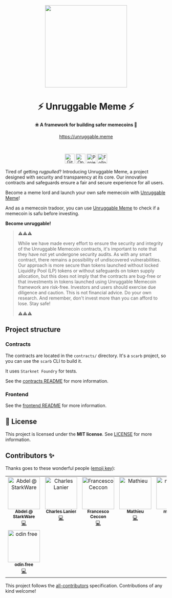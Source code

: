 <!-- prettier-ignore-start -->
<!-- markdownlint-disable -->

<!-- ************************************* -->
<!-- *        HEADER WITH LOGO           * -->
<!-- ************************************* -->
<p align="center">
  <img src="assets/logo/logo.png" height="256">
</p>

<h1 align="center">⚡ Unruggable Meme ⚡</h1>

<p align="center">
  <strong>☣️ A framework for building safer memecoins 💸</strong>
</p>

<p align="center">
  <a href="https://unruggable.meme">https://unruggable.meme</a>
</p>

<!-- ************************************* -->
<!-- *        BADGES                     * -->
<!-- ************************************* -->
<div align="center">
<br />

<a href="https://github.com/keep-starknet-strange/unruggable.meme/actions/workflows/contracts_test.yml"><img alt="GitHub Workflow Status (with event)" src="https://img.shields.io/github/actions/workflow/status/keep-starknet-strange/unruggable.meme/contracts_test.yml?style=for-the-badge" height=30></a>
<a href="https://securityscorecards.dev/viewer/?uri=github.com/keep-starknet-strange/unruggable.meme"><img alt="OpenSSF Scorecard Report" src="https://img.shields.io/ossf-scorecard/github.com/keep-starknet-strange/unruggable.meme?label=openssf%20scorecard&style=for-the-badge" height=30></a>
<a href="https://github.com/keep-starknet-strange/unruggable.meme/blob/main/LICENSE"><img src="https://img.shields.io/github/license/keep-starknet-strange/unruggable.meme.svg?style=for-the-badge" alt="Project license" height="30"></a>
<a href="https://twitter.com/UnrugMemec0in"><img src="https://img.shields.io/twitter/follow/UnrugMemec0in?style=for-the-badge&logo=twitter" alt="Follow Unruggable Meme on Twitter" height="30"></a>
</div>

<!-- ************************************* -->
<!-- *        CONTENTS                   * -->
<!-- ************************************* -->

Tired of getting *rugpulled*? Introducing Unruggable Meme, a project designed with security and transparency at its core. Our innovative contracts and safeguards ensure a fair and secure experience for all users.

Become a meme lord and launch your own safe memecoin with [Unruggable Meme](https://unruggable.meme)!

And as a memecoin tradoor, you can use [Unruggable Meme](https://unruggable.meme) to check if a memecoin is safu before investing.

**Become unruggable!**

> ⚠️⚠️⚠️
>
> While we have made every effort to ensure the security and integrity of the Unruggable Memecoin contracts, it's important to note that they have not yet undergone security audits. As with any smart contract, there remains a possibility of undiscovered vulnerabilities. Our approach is more secure than tokens launched without locked Liquidity Pool (LP) tokens or without safeguards on token supply allocation, but this does not imply that the contracts are bug-free or that investments in tokens launched using Unruggable Memecoin framework are risk-free. Investors and users should exercise due diligence and caution. This is not financial advice. Do your own research. And remember, don't invest more than you can afford to lose. Stay safe!
>
> ⚠️⚠️⚠️

## Project structure

### Contracts

The contracts are located in the `contracts/` directory. It's a `scarb` project, so you can use the `scarb` CLI to build it.

It uses `Starknet Foundry` for tests.

See the [contracts README](contracts/README.md) for more information.

### Frontend

See the [frontend README](frontend/README.md) for more information.

## 📖 License

This project is licensed under the **MIT license**. See [LICENSE](LICENSE) for more information.

## Contributors ✨

Thanks goes to these wonderful people ([emoji key](https://allcontributors.org/docs/en/emoji-key)):

<!-- ALL-CONTRIBUTORS-LIST:START - Do not remove or modify this section -->
<!-- prettier-ignore-start -->
<!-- markdownlint-disable -->
<table>
  <tbody>
    <tr>
      <td align="center" valign="top" width="14.28%"><a href="https://github.com/abdelhamidbakhta"><img src="https://avatars.githubusercontent.com/u/45264458?v=4?s=100" width="100px;" alt="Abdel @ StarkWare "/><br /><sub><b>Abdel @ StarkWare </b></sub></a><br /><a href="https://github.com/keep-starknet-strange/unruggable-memecoin/commits?author=abdelhamidbakhta" title="Code">💻</a></td>
      <td align="center" valign="top" width="14.28%"><a href="https://rules.art/"><img src="https://avatars.githubusercontent.com/u/19663399?v=4?s=100" width="100px;" alt="Charles Lanier"/><br /><sub><b>Charles Lanier</b></sub></a><br /><a href="https://github.com/keep-starknet-strange/unruggable-memecoin/commits?author=0xChqrles" title="Code">💻</a></td>
      <td align="center" valign="top" width="14.28%"><a href="https://ceccon.me/"><img src="https://avatars.githubusercontent.com/u/282580?v=4?s=100" width="100px;" alt="Francesco Ceccon"/><br /><sub><b>Francesco Ceccon</b></sub></a><br /><a href="https://github.com/keep-starknet-strange/unruggable-memecoin/commits?author=fracek" title="Code">💻</a></td>
      <td align="center" valign="top" width="14.28%"><a href="https://github.com/enitrat"><img src="https://avatars.githubusercontent.com/u/60658558?v=4?s=100" width="100px;" alt="Mathieu"/><br /><sub><b>Mathieu</b></sub></a><br /><a href="https://github.com/keep-starknet-strange/unruggable-memecoin/commits?author=enitrat" title="Code">💻</a></td>
      <td align="center" valign="top" width="14.28%"><a href="https://github.com/Megumiiiiii"><img src="https://avatars.githubusercontent.com/u/98658943?v=4?s=100" width="100px;" alt="megumii"/><br /><sub><b>megumii</b></sub></a><br /><a href="https://github.com/keep-starknet-strange/unruggable-memecoin/commits?author=Megumiiiiii" title="Code">💻</a></td>
      <td align="center" valign="top" width="14.28%"><a href="https://github.com/Pjewels"><img src="https://avatars.githubusercontent.com/u/149668320?v=4?s=100" width="100px;" alt="Pjewels"/><br /><sub><b>Pjewels</b></sub></a><br /><a href="https://github.com/keep-starknet-strange/unruggable-memecoin/commits?author=Pjewels" title="Code">💻</a></td>
      <td align="center" valign="top" width="14.28%"><a href="https://github.com/rmzlb"><img src="https://avatars.githubusercontent.com/u/25151724?v=4?s=100" width="100px;" alt="rmzlb"/><br /><sub><b>rmzlb</b></sub></a><br /><a href="https://github.com/keep-starknet-strange/unruggable-memecoin/commits?author=rmzlb" title="Code">💻</a></td>
    </tr>
    <tr>
      <td align="center" valign="top" width="14.28%"><a href="https://github.com/welttowelt"><img src="https://avatars.githubusercontent.com/u/58338510?v=4?s=100" width="100px;" alt="odin free"/><br /><sub><b>odin free</b></sub></a><br /><a href="https://github.com/keep-starknet-strange/unruggable-memecoin/commits?author=welttowelt" title="Code">💻</a></td>
    </tr>
  </tbody>
</table>

<!-- markdownlint-restore -->
<!-- prettier-ignore-end -->

<!-- ALL-CONTRIBUTORS-LIST:END -->

This project follows the [all-contributors](https://github.com/all-contributors/all-contributors) specification. Contributions of any kind welcome!